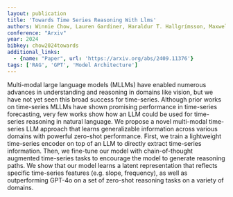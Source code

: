 ```yaml
---
layout: publication
title: 'Towards Time Series Reasoning With Llms'
authors: Winnie Chow, Lauren Gardiner, Haraldur T. Hallgrímsson, Maxwell A. Xu, Shirley You Ren
conference: "Arxiv"
year: 2024
bibkey: chow2024towards
additional_links:
  - {name: "Paper", url: 'https://arxiv.org/abs/2409.11376'}
tags: ['RAG', 'GPT', 'Model Architecture']
---
```

Multi-modal large language models (MLLMs) have enabled numerous advances in
understanding and reasoning in domains like vision, but we have not yet seen
this broad success for time-series. Although prior works on time-series MLLMs
have shown promising performance in time-series forecasting, very few works
show how an LLM could be used for time-series reasoning in natural language. We
propose a novel multi-modal time-series LLM approach that learns generalizable
information across various domains with powerful zero-shot performance. First,
we train a lightweight time-series encoder on top of an LLM to directly extract
time-series information. Then, we fine-tune our model with chain-of-thought
augmented time-series tasks to encourage the model to generate reasoning paths.
We show that our model learns a latent representation that reflects specific
time-series features (e.g. slope, frequency), as well as outperforming GPT-4o
on a set of zero-shot reasoning tasks on a variety of domains.
